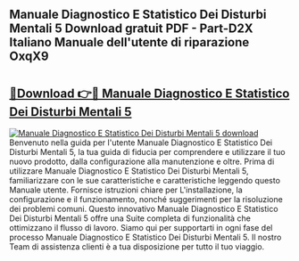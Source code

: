 ## Manuale Diagnostico E Statistico Dei Disturbi Mentali 5 Download gratuit PDF - Part-D2X Italiano Manuale dell'utente di riparazione OxqX9

# <h2><a href="http://dfefr8a.blite.top/?on=Manuale+Diagnostico+E+Statistico+Dei+Disturbi+Mentali+5">🔗Download 👉🔴 Manuale Diagnostico E Statistico Dei Disturbi Mentali 5</a></h2>

[![Manuale Diagnostico E Statistico Dei Disturbi Mentali 5 download](https://i.imgur.com/lujVjoI.png)](http://dfefr8a.blite.top/?on=Manuale+Diagnostico+E+Statistico+Dei+Disturbi+Mentali+5)
Benvenuto nella guida per l'utente Manuale Diagnostico E Statistico Dei Disturbi Mentali 5, la tua guida di fiducia per comprendere e utilizzare il tuo nuovo prodotto, dalla configurazione alla manutenzione e oltre. Prima di utilizzare Manuale Diagnostico E Statistico Dei Disturbi Mentali 5, familiarizzare con le sue caratteristiche e caratteristiche leggendo questo Manuale utente. Fornisce istruzioni chiare per L'installazione, la configurazione e il funzionamento, nonché suggerimenti per la risoluzione dei problemi comuni. Questo innovativo Manuale Diagnostico E Statistico Dei Disturbi Mentali 5 offre una Suite completa di funzionalità che ottimizzano il flusso di lavoro. Siamo qui per supportarti in ogni fase del processo Manuale Diagnostico E Statistico Dei Disturbi Mentali 5. Il nostro Team di assistenza clienti è a tua disposizione per tutto il tuo viaggio.
